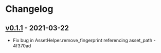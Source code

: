 # Changelog

## [v0.1.1](https://github.com/Loomly/s3_asset_deploy/compare/v0.1.0...v0.1.1) - 2021-03-22
- Fix bug in AssetHelper.remove_fingerprint referencing asset_path - 4f370ad
